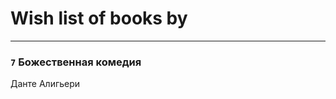 # Wish list of books by [](https://plus.google.com/u/0/106915386474260202605/)
---

### `7` Божественная комедия
Данте Алигьери

